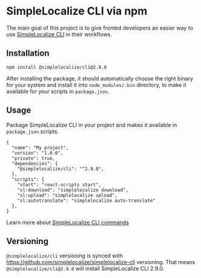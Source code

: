 # SimpleLocalize CLI via npm

The main goal of this project is to give fronted developers
an easier way to use [SimpleLocalize CLI](https://github.com/simplelocalize/simplelocalize-cli)
in their workflows. 

## Installation

```
npm install @simplelocalize/cli@2.9.0
```

After installing the package, it should automatically choose the right binary for 
your system and install it into `node_modules/.bin` directory, to make it available for your
scripts in `package.json`.

## Usage

Package SimpleLocalize CLI in your project and makes it available in `package.json` scripts.


```
{
  "name": "My project",
  "version": "1.0.0",
  "private": true,
  "dependencies": {
    "@simplelocalize/cli": "^2.9.0",
  },
  "scripts": {
    "start": "react-scripts start",
    "sl:download": "simplelocalize download",
    "sl:upload": "simplelocalize upload",
    "sl:autotranslate": "simplelocalize auto-translate"
  },
}
```

Learn more about [SimpleLocalize CLI commands](https://github.com/simplelocalize/simplelocalize-cli)

## Versioning

`@simplelocalize/cli` versioning is synced with https://github.com/simplelocalize/simplelocalize-cli versioning.
That means `@simplelocalize/cli@2.9.0` will install SimpleLocalize CLI 2.9.0.